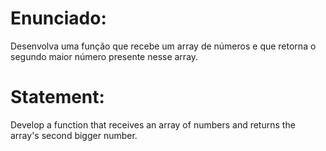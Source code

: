# Enunciado:

Desenvolva uma função que recebe um array de números e que retorna o segundo maior número presente nesse array.

# Statement:

Develop a function that receives an array of numbers and returns the array's second bigger number.
